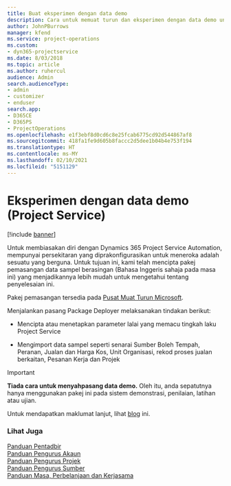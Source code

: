 ```yaml
---
title: Buat eksperimen dengan data demo
description: Cara untuk memuat turun dan eksperimen dengan data demo untuk Project Service Automation.
author: JohnPBurrows
manager: kfend
ms.service: project-operations
ms.custom:
- dyn365-projectservice
ms.date: 8/03/2018
ms.topic: article
ms.author: ruhercul
audience: Admin
search.audienceType:
- admin
- customizer
- enduser
search.app:
- D365CE
- D365PS
- ProjectOperations
ms.openlocfilehash: e1f3ebf8d0cd6c8e25fcab6775cd92d544867af8
ms.sourcegitcommit: 418fa1fe9d605b8faccc2d5dee1b04b4e753f194
ms.translationtype: HT
ms.contentlocale: ms-MY
ms.lasthandoff: 02/10/2021
ms.locfileid: "5151129"
---
```

# <a name="experiment-with-demo-data-project-service"></a>Eksperimen dengan data demo (Project Service)

[!include [banner](../includes/psa-now-project-operations.md)]

Untuk membiasakan diri dengan Dynamics 365 Project Service Automation, mempunyai persekitaran yang diprakonfigurasikan untuk meneroka adalah sesuatu yang berguna. Untuk tujuan ini, kami telah mencipta pakej pemasangan data sampel berasingan (Bahasa Inggeris sahaja pada masa ini) yang menjadikannya lebih mudah untuk mengetahui tentang penyelesaian ini. 

Pakej pemasangan tersedia pada [Pusat Muat Turun Microsoft](https://go.microsoft.com/fwlink/?linkid=859966).  

Menjalankan pasang Package Deployer melaksanakan tindakan berikut: 
  
-   Mencipta atau menetapkan parameter lalai yang memacu tingkah laku Project Service  
  
-   Mengimport data sampel seperti senarai Sumber Boleh Tempah, Peranan, Jualan dan Harga Kos, Unit Organisasi, rekod proses jualan berkaitan, Pesanan Kerja dan Projek    
  
> [!IMPORTANT]
> **Tiada cara untuk menyahpasang data demo.** Oleh itu, anda sepatutnya hanya menggunakan pakej ini pada sistem demonstrasi, penilaian, latihan atau ujian.

Untuk mendapatkan maklumat lanjut, lihat [blog](https://blogs.msdn.microsoft.com/crm/2017/10/24/microsoft-dynamics-365-for-field-service-and-project-service-automation-sample-data) ini.





  
### <a name="see-also"></a>Lihat Juga  
 [Panduan Pentadbir](../psa/admin-guide.md)   
 [Panduan Pengurus Akaun](../psa/account-manager-guide.md)   
 [Panduan Pengurus Projek](../psa/project-manager-guide.md)   
 [Panduan Pengurus Sumber](../psa/resource-manager-guide.md)   
 [Panduan Masa, Perbelanjaan dan Kerjasama](../psa/time-expense-collaboration-guide.md)
